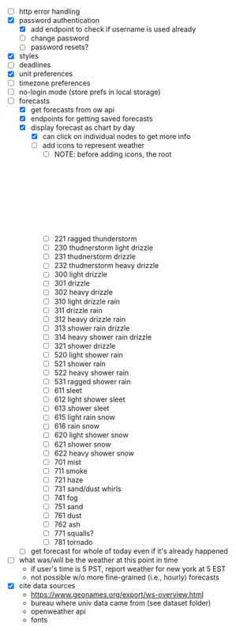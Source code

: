 - [ ] http error handling
- [x] password authentication
  - [x] add endpoint to check if username is used already
  - [ ] change password
  - [ ] password resets?
- [x] styles
- [ ] deadlines
- [x] unit preferences
- [ ] timezone preferences
- [ ] no-login mode (store prefs in local storage)
- [ ] forecasts
  - [x] get forecasts from ow api
  - [x] endpoints for getting saved forecasts
  - [x] display forecast as chart by day
    - [x] can click on individual nodes to get more info
    - [ ] add icons to represent weather
      - [ ] NOTE: before adding icons, the root <svg> tag has to have id "svg"
      - [ ] 221 ragged thunderstorm
      - [ ] 230 thudnerstorm light drizzle
      - [ ] 231 thudnerstorm drizzle
      - [ ] 232 thudnerstorm heavy drizzle
      - [ ] 300 light drizzle
      - [ ] 301 drizzle
      - [ ] 302 heavy drizzle
      - [ ] 310 light drizzle rain
      - [ ] 311 drizzle rain
      - [ ] 312 heavy drizzle rain
      - [ ] 313 shower rain drizzle
      - [ ] 314 heavy shower rain drizzle
      - [ ] 321 shower drizzle
      - [ ] 520 light shower rain
      - [ ] 521 shower rain
      - [ ] 522 heavy shower rain
      - [ ] 531 ragged shower rain
      - [ ] 611 sleet
      - [ ] 612 light shower sleet
      - [ ] 613 shower sleet
      - [ ] 615 light rain snow
      - [ ] 616 rain snow
      - [ ] 620 light shower snow
      - [ ] 621 shower snow
      - [ ] 622 heavy shower snow
      - [ ] 701 mist
      - [ ] 711 smoke
      - [ ] 721 haze
      - [ ] 731 sand/dust whirls
      - [ ] 741 fog
      - [ ] 751 sand
      - [ ] 761 dust
      - [ ] 762 ash
      - [ ] 771 squalls?
      - [ ] 781 tornado
  - [ ] get forecast for whole of today even if it's already happened
- [ ] what was/will be the weather at this point in time
  - if user's time is 5 PST, report weather for new york at 5 EST
  - not possible w/o more fine-grained (i.e., hourly) forecasts
- [x] cite data sources
  - https://www.geonames.org/export/ws-overview.html
  - bureau where univ data came from (see dataset folder)
  - openweather api
  - fonts
